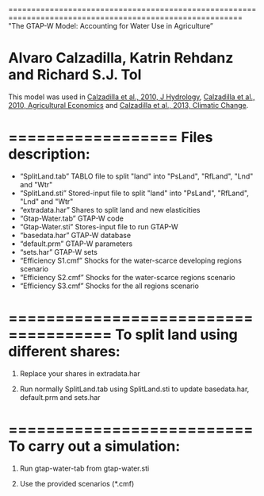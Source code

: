 =========================================================================================================
"The GTAP-W Model: Accounting for Water Use in Agriculture”

Alvaro Calzadilla, Katrin Rehdanz and Richard S.J. Tol
=========================================================================================================

This model was used in [Calzadilla et al., 2010, J Hydrology](https://www.sciencedirect.com/science/article/pii/S0022169409007902), [Calzadilla et al., 2010, Agricultural Economics](https://onlinelibrary.wiley.com/doi/full/10.1111/j.1574-0862.2010.00516.x) and [Calzadilla et al., 2013, Climatic Change](https://link.springer.com/article/10.1007/s10584-013-0822-4).

==================
Files description:
==================
- “SplitLand.tab” TABLO file to split "land" into "PsLand", "RfLand", "Lnd" and "Wtr" 
- “SplitLand.sti” Stored-input file to split "land" into "PsLand", "RfLand", "Lnd" and "Wtr"
- “extradata.har” Shares to split land and new elasticities
- “Gtap-Water.tab” GTAP-W code
- “Gtap-Water.sti” Stores-input file to run GTAP-W
- “basedata.har” GTAP-W database
- “default.prm” GTAP-W parameters
- “sets.har” GTAP-W sets
- “Efficiency S1.cmf” Shocks for the water-scarce developing regions scenario
- “Efficiency S2.cmf” Shocks for the water-scarce regions scenario
- “Efficiency S3.cmf” Shocks for the all regions scenario


=====================================
To split land using different shares:
=====================================

1. Replace your shares in extradata.har

2. Run normally SplitLand.tab using SplitLand.sti to update basedata.har, default.prm and sets.har


==========================
To carry out a simulation:
==========================

1. Run gtap-water-tab from gtap-water.sti

2. Use the provided scenarios (*.cmf)

